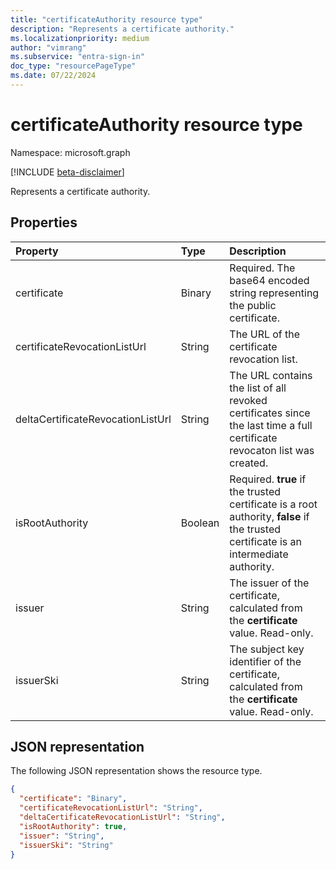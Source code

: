 ```yaml
---
title: "certificateAuthority resource type"
description: "Represents a certificate authority."
ms.localizationpriority: medium
author: "vimrang"
ms.subservice: "entra-sign-in"
doc_type: "resourcePageType"
ms.date: 07/22/2024
---
```


# certificateAuthority resource type

Namespace: microsoft.graph

[!INCLUDE [beta-disclaimer](../../includes/beta-disclaimer.md)]

Represents a certificate authority.

## Properties

| Property     | Type        | Description |
|:-------------|:------------|:------------|
|certificate|Binary|Required. The base64 encoded string representing the public certificate.|
|certificateRevocationListUrl|String|The URL of the certificate revocation list.|
|deltaCertificateRevocationListUrl|String|The URL contains the list of all revoked certificates since the last time a full certificate revocaton list was created.|
|isRootAuthority|Boolean|Required. **true** if the trusted certificate is a root authority, **false** if the trusted certificate is an intermediate authority.|
|issuer|String|The issuer of the certificate, calculated from the **certificate** value. Read-only. |
|issuerSki|String|The subject key identifier of the certificate, calculated from the **certificate** value. Read-only.|

## JSON representation

The following JSON representation shows the resource type.

<!-- {
  "blockType": "resource",
  "optionalProperties": [

  ],
  "@odata.type": "microsoft.graph.certificateAuthority",
  "baseType": null
}-->

```json
{
  "certificate": "Binary",
  "certificateRevocationListUrl": "String",
  "deltaCertificateRevocationListUrl": "String",
  "isRootAuthority": true,
  "issuer": "String",
  "issuerSki": "String"
}
```

<!-- uuid: 16cd6b66-4b1a-43a1-adaf-3a886856ed98
2019-02-04 14:57:30 UTC -->
<!-- {
  "type": "#page.annotation",
  "description": "certificateAuthority resource",
  "keywords": "",
  "section": "documentation",
  "tocPath": ""
}-->

